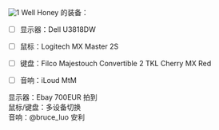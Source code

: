 ![1](https://i.loli.net/2020/05/05/8jhPdZe9gCm54St.jpg)
Well Honey 的装备：
- [ ] 显示器：Dell U3818DW
- [ ] 鼠标：Logitech MX Master 2S
- [ ] 键盘：Filco Majestouch Convertible 2 TKL Cherry MX Red
- [ ] 音响：iLoud MtM


显示器：Ebay 700EUR 拍到  
鼠标/键盘：多设备切换  
音响：@bruce_luo 安利
